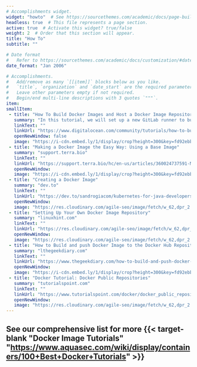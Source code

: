 ```yaml
---
# Accomplishments widget.
widget: "howto"  # See https://sourcethemes.com/academic/docs/page-builder/
headless: true  # This file represents a page section.
active: true  # Activate this widget? true/false
weight: 2  # Order that this section will appear.
title: "How To"
subtitle: ""

# Date format
#   Refer to https://sourcethemes.com/academic/docs/customization/#date-format
date_format: "Jan 2006"

# Accomplishments.
#   Add/remove as many `[[item]]` blocks below as you like.
#   `title`, `organization` and `date_start` are the required parameters.
#   Leave other parameters empty if not required.
#   Begin/end multi-line descriptions with 3 quotes `"""`.
item:
smallItem: 
 - title: "How To Build Docker Images and Host a Docker Image Repository with GitLab"
   summary: "In this tutorial, we will set up a new GitLab runner to build Docker images, create a private Docker registry to store them in, and update a Node.js app to be build and test inside of Docker containers."
   linkText: ""
   linkUrl: "https://www.digitalocean.com/community/tutorials/how-to-build-docker-images-and-host-a-docker-image-repository-with-gitlab"
   openNewWindow: false
   image: "https://i-cdn.embed.ly/1/display/crop?height=300&key=fd92ebbc52fc43fb98f69e50e7893c13&url=https%3A%2F%2Fwww.digitalocean.com%2Fassets%2Fcommunity%2Fillustrations%2FDigitalOcean_Community-02cc36407e7a978ed4fc9ed98f3ed87c.jpg&width=636"
 - title: "Making a Docker Image the Easy Way: Using a Base Image"
   summary: "support.terra.bio"
   linkText: ""
   linkUrl: "https://support.terra.bio/hc/en-us/articles/360024737591-Making-a-Docker-image-the-easy-way-Using-a-base-image"
   openNewWindow: 
   image: "https://i-cdn.embed.ly/1/display/crop?height=300&key=fd92ebbc52fc43fb98f69e50e7893c13&url=https%3A%2F%2Ftheme.zdassets.com%2Ftheme_assets%2F2378360%2Ffce4b1d3c0772d1a830dc902f9a8087b08aa3c50.png&width=636"
 - title: "Creating a Docker Image"
   summary: "dev.to"
   linkText: ""
   linkUrl: "https://dev.to/sandrogiacom/kubernetes-for-java-developers-creating-a-docker-image-1g36"
   openNewWindow: 
   image: "https://res.cloudinary.com/agile-seo/image/fetch/w_62,dpr_2.0,d_blank_am8gzx.png/https%3A%2F%2Flogo.clearbit.com%2Fdev.to%3Fsize%3D250"
 - title: "Setting Up Your Own Docker Image Repository"
   summary: "linuxhint.com"
   linkText: ""
   linkUrl: "https://res.cloudinary.com/agile-seo/image/fetch/w_62,dpr_2.0,d_blank_am8gzx.png/https%3A%2F%2Flogo.clearbit.com%2Flinuxhint.com%3Fsize%3D250"
   openNewWindow: 
   image: "https://res.cloudinary.com/agile-seo/image/fetch/w_62,dpr_2.0,d_blank_am8gzx.png/https%3A%2F%2Flogo.clearbit.com%2Flinuxhint.com%3Fsize%3D250"
 - title: "How to Build and push Docker Image to the Docker Hub Repository"
   summary: "lthegeekdiary.com"
   linkText: ""
   linkUrl: "https://www.thegeekdiary.com/how-to-build-and-push-docker-image-to-the-docker-hub-repository/"
   openNewWindow: 
   image: "https://i-cdn.embed.ly/1/display/crop?height=300&key=fd92ebbc52fc43fb98f69e50e7893c13&url=https%3A%2F%2Fcdn.thegeekdiary.com%2Fwp-content%2Fuploads%2F2017%2F11%2Fhow-to-build-and-push-docker-images-to-docker-hub.png&width=636"
 - title: "Docker Tutorial: Docker Public Repositories"
   summary: "tutorialspoint.com"
   linkText: ""
   linkUrl: "https://www.tutorialspoint.com/docker/docker_public_repositories.htm"
   openNewWindow: 
   image: "https://res.cloudinary.com/agile-seo/image/fetch/w_62,dpr_2.0,d_blank_am8gzx.png/https%3A%2F%2Flogo.clearbit.com%2Ftutorialspoint.com%3Fsize%3D250"
---
```


## See our comprehensive list for more {{< target-blank "Docker Image Tutorials" "https://www.aquasec.com/wiki/display/containers/100+Best+Docker+Tutorials"  >}}


